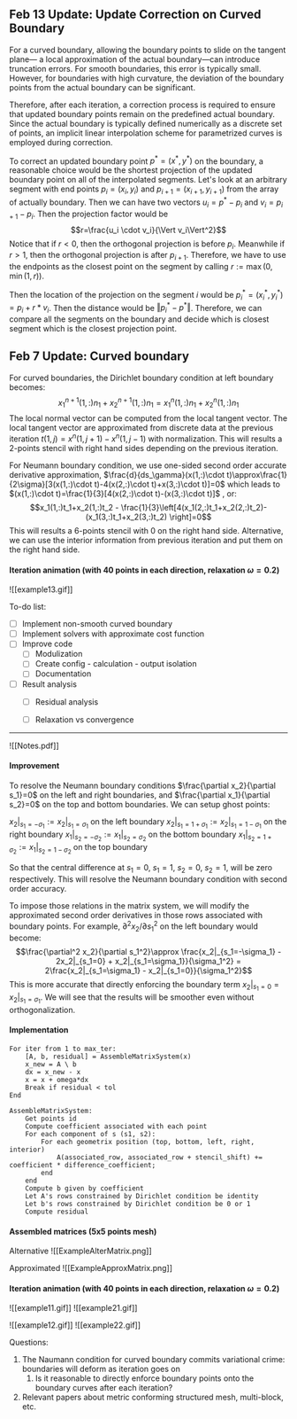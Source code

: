 
## Feb 13 Update: Update Correction on Curved Boundary
For a curved boundary, allowing the boundary points to slide on the tangent plane— a local approximation of the actual boundary—can introduce truncation errors. For smooth boundaries, this error is typically small. However, for boundaries with high curvature, the deviation of the boundary points from the actual boundary can be significant.

Therefore, after each iteration, a correction process is required to ensure that updated boundary points remain on the predefined actual boundary. Since the actual boundary is typically defined numerically as a discrete set of points, an implicit linear interpolation scheme for parametrized curves is employed during correction.  

To correct an updated boundary point $p^*=(x^*,y^*)$ on the boundary, a reasonable choice would be the shortest projection of the updated boundary point on all of the interpolated segments. Let's look at an arbitrary segment with end points $p_i=(x_i,y_i)$ and $p_{i+1}=(x_{i+1},y_{i+1})$ from the array of actually boundary. Then we can have two vectors $u_i=p^*-p_i$ and $v_i=p_{i+1}-p_i$. Then the projection factor would be $$r=\frac{u_i \cdot v_i}{\Vert v_i\Vert^2}$$Notice that if $r<0$, then the orthogonal projection is before $p_i$. Meanwhile if $r>1$, then the orthogonal projection is after $p_{i+1}$. Therefore, we have to use the endpoints as the closest point on the segment by calling $r:=\max(0,\min(1,r))$.

Then the location of the projection on the segment $i$ would be $p^*_i=(x_i^*,y_i^*)=p_i+r*v_i$. Then the distance would be $\Vert p_i^* - p^*\Vert$. Therefore, we can compare all the segments on the boundary and decide which is closest segment which is the closest projection point.

## Feb 7 Update: Curved boundary
For curved boundaries, the Dirichlet boundary condition at left boundary becomes:
$$x_1^{n+1}(1,:)n_1 + x_2^{n+1}(1,:)n_1=x_1^{n}(1,:)n_1 + x_2^{n}(1,:)n_1$$
The local normal vector can be computed from the local tangent vector. The local tangent vector are approximated from discrete data at the previous iteration $t(1,j)=x^n(1,j+1)-x^n(1,j-1)$ with normalization.
This will results a 2-points stencil with right hand sides depending on the previous iteration.

For Neumann boundary condition, we use one-sided second order accurate derivative approximation, $\frac{d}{ds_\gamma}(x(1,:)\cdot t)\approx\frac{1}{2\sigma}[3(x(1,:)\cdot t)-4(x(2,:)\cdot t)+x(3,:)\cdot t)]=0$ which leads to $(x(1,:)\cdot t)=\frac{1}{3}[4(x(2,:)\cdot t)-(x(3,:)\cdot t)]$ , or:
$$x_1(1,:)t_1+x_2(1,:)t_2 - \frac{1}{3}\left[4(x_1(2,:)t_1+x_2(2,:)t_2)- (x_1(3,:)t_1+x_2(3,:)t_2) \right]=0$$
This will results a 6-points stencil with 0 on the right hand side. Alternative, we can use the interior information from previous iteration and put them on the right hand side.


#### Iteration animation (with 40 points in each direction, relaxation $\omega=0.2$)

![[example13.gif]]

To-do list:
- [ ] Implement non-smooth curved boundary
- [ ] Implement solvers with approximate cost function
- [ ] Improve code
	- [ ] Modulization
	- [ ] Create config - calculation - output isolation
	- [ ] Documentation
- [ ] Result analysis
	- [ ] Residual analysis
	- [ ] Relaxation vs convergence


---

![[Notes.pdf]]


#### Improvement
To resolve the Neumann boundary conditions $\frac{\partial x_2}{\partial s_1}=0$ on the left and right boundaries, and $\frac{\partial x_1}{\partial s_2}=0$ on the top and bottom boundaries. We can setup ghost points:

$x_2|_{s_1=-\sigma_1} := x_2|_{s_1=\sigma_1}$ on the left boundary
$x_2|_{s_1=1+\sigma_1} := x_2|_{s_1=1-\sigma_1}$ on the right boundary
$x_1|_{s_2=-\sigma_2} := x_1|_{s_2=\sigma_2}$ on the bottom boundary
$x_1|_{s_2=1+\sigma_2} := x_1|_{s_2=1-\sigma_2}$ on the top boundary

So that the central difference at $s_1=0$, $s_1=1$, $s_2=0$, $s_2=1$, will be zero respectively. This will resolve the Neumann boundary condition with second order accuracy.

To impose those relations in the matrix system, we will modify the approximated second order derivatives in those rows associated with boundary points. For example, $\partial^2 x_2/\partial s_1^2$ on the left boundary would become:
$$\frac{\partial^2 x_2}{\partial s_1^2}\approx \frac{x_2|_{s_1=-\sigma_1} - 2x_2|_{s_1=0} + x_2|_{s_1=\sigma_1}}{\sigma_1^2} = 2\frac{x_2|_{s_1=\sigma_1} - x_2|_{s_1=0}}{\sigma_1^2}$$
This is more accurate that directly enforcing the boundary term $x_2|_{s_1=0} = x_2|_{s_1=\sigma_1}$. We will see that the results will be smoother even without orthogonalization.


#### Implementation
~~~
For iter from 1 to max_ter:
	[A, b, residual] = AssembleMatrixSystem(x)
	x_new = A \ b
	dx = x_new - x
	x = x + omega*dx
	Break if residual < tol
End
~~~
~~~
AssembleMatrixSystem:
	Get points id
	Compute coefficient associated with each point
	For each component of s (s1, s2):
		For each geometrix position (top, bottom, left, right, interior)
			A(associated_row, associated_row + stencil_shift) += coefficient * difference_coefficient;
		end
	end
	Compute b given by coefficient
	Let A's rows constrained by Dirichlet condition be identity
	Let b's rows constrained by Dirichlet condition be 0 or 1
	Compute residual
~~~


#### Assembled matrices (5x5 points mesh)

Alternative
![[ExampleAlterMatrix.png]]

Approximated
![[ExampleApproxMatrix.png]]


#### Iteration animation (with 40 points in each direction, relaxation $\omega=0.2$)

![[example11.gif]]
![[example21.gif]]

![[example12.gif]]
![[example22.gif]]



Questions:
1. The Naumann condition for curved boundary commits variational crime: boundaries will deform as iteration goes on
	1. Is it reasonable to directly enforce boundary points onto the boundary curves after each iteration?
3. Relevant papers about metric conforming structured mesh, multi-block, etc.